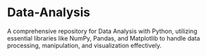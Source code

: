 # Data-Analysis
A comprehensive repository for Data Analysis with Python, utilizing essential libraries like NumPy, Pandas, and Matplotlib to handle data processing, manipulation, and visualization effectively.

